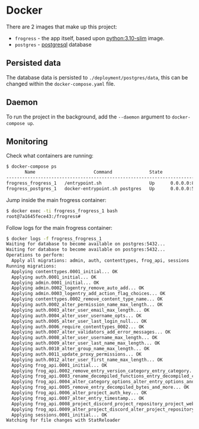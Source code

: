 # Docker

There are 2 images that make up this project:

- `frogress` - the app itself, based upon [python:3.10-slim](https://hub.docker.com/_/python) image.
- `postgres` - [postgresql](https://hub.docker.com/_/postgres) database

## Persisted data

The database data is persisted to `./deployment/postgres/data`, this can be changed within the `docker-compose.yaml` file.

## Daemon

To run the project in the background, add the `--daemon` argument to `docker-compose up`.

## Monitoring

Check what containers are running:
```sh
$ docker-compose ps
       Name                      Command              State                                        Ports                                      
----------------------------------------------------------------------------------------------------------------------------------------------
frogress_frogress_1   /entrypoint.sh                  Up      0.0.0.0:8000->8000/tcp,:::8000->8000/tcp                                        
frogress_postgres_1   docker-entrypoint.sh postgres   Up      0.0.0.0:5432->5432/tcp,:::5432->5432/tcp  
```

Jump inside the main frogress container:
```sh
$ docker exec -ti frogress_frogress_1 bash
root@7a1645fece43:/frogress#
```

Follow logs for the main frogress container:
```sh
$ docker logs -f frogress_frogress_1
Waiting for database to become available on postgres:5432...
Waiting for database to become available on postgres:5432...
Operations to perform:
  Apply all migrations: admin, auth, contenttypes, frog_api, sessions
Running migrations:
  Applying contenttypes.0001_initial... OK
  Applying auth.0001_initial... OK
  Applying admin.0001_initial... OK
  Applying admin.0002_logentry_remove_auto_add... OK
  Applying admin.0003_logentry_add_action_flag_choices... OK
  Applying contenttypes.0002_remove_content_type_name... OK
  Applying auth.0002_alter_permission_name_max_length... OK
  Applying auth.0003_alter_user_email_max_length... OK
  Applying auth.0004_alter_user_username_opts... OK
  Applying auth.0005_alter_user_last_login_null... OK
  Applying auth.0006_require_contenttypes_0002... OK
  Applying auth.0007_alter_validators_add_error_messages... OK
  Applying auth.0008_alter_user_username_max_length... OK
  Applying auth.0009_alter_user_last_name_max_length... OK
  Applying auth.0010_alter_group_name_max_length... OK
  Applying auth.0011_update_proxy_permissions... OK
  Applying auth.0012_alter_user_first_name_max_length... OK
  Applying frog_api.0001_initial... OK
  Applying frog_api.0002_remove_entry_version_category_entry_category... OK
  Applying frog_api.0003_rename_decompiled_functions_entry_decompiled_chunks_and_more... OK
  Applying frog_api.0004_alter_category_options_alter_entry_options_and_more... OK
  Applying frog_api.0005_remove_entry_decompiled_bytes_and_more... OK
  Applying frog_api.0006_alter_project_auth_key... OK
  Applying frog_api.0007_alter_entry_timestamp... OK
  Applying frog_api.0008_project_discord_project_repository_project_website... OK
  Applying frog_api.0009_alter_project_discord_alter_project_repository_and_more... OK
  Applying sessions.0001_initial... OK
Watching for file changes with StatReloader
```
